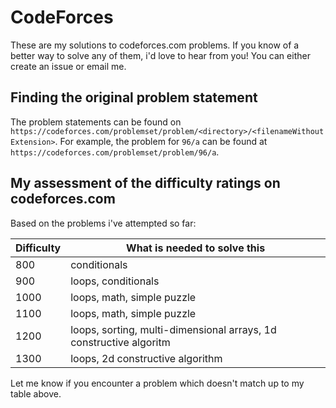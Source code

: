 # CodeForces

These are my solutions to codeforces.com problems. If you know of a better way to solve any of them, i'd love to hear from you! You can either create an issue or email me.

## Finding the original problem statement
The problem statements can be found on `https://codeforces.com/problemset/problem/<directory>/<filenameWithoutExtension>`. For example, the problem for `96/a` can be found at `https://codeforces.com/problemset/problem/96/a`.

## My assessment of the difficulty ratings on codeforces.com
Based on the problems i've attempted so far:

| Difficulty | What is needed to solve this                                       |
| ---------- | ------------------------------------------------------------------ |
| 800        | conditionals                                                       |
| 900        | loops, conditionals                                                |
| 1000       | loops, math, simple puzzle                                         |
| 1100       | loops, math, simple puzzle                                         |
| 1200       | loops, sorting, multi-dimensional arrays, 1d constructive algoritm |
| 1300       | loops, 2d constructive algorithm                                   |

Let me know if you encounter a problem which doesn't match up to my table above.
